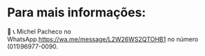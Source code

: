 
# Para mais informações: 

📲 📞 Michel Pacheco no WhatsApp.https://wa.me/message/L2W26WS2QTOHB1 no número (011)96977-0090.

<p><a href="@Michelimovel"></a></p>  

<p><a href="m.me/Michelimovel"></a></p>

<p><a href="https://www.instagram.com/michel_imoveis/"></a></p>
